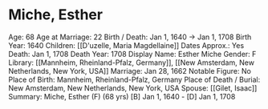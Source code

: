 # Miche, Esther

Age: 68
Age at Marriage: 22
Birth / Death: Jan 1, 1640 → Jan 1, 1708
Birth Year: 1640
Children: [[D'uzelle, Maria Magdellaine]]
Dates Approx.: Yes
Death: Jan 1, 1708
Death Year: 1708
Display Name: Esther Miche
Gender: F
Library: [[Mannheim, Rheinland-Pfalz, Germany]], [[New Amsterdam, New Netherlands, New York, USA]]
Marriage: Jan 28, 1662
Notable Figure: No
Place of Birth: Mannheim, Rheinland-Pfalz, Germany
Place of Death / Burial: New Amsterdam, New Netherlands, New York, USA
Spouse: [[Gilet, Isaac]]
Summary: Miche, Esther (F) (68 yrs)
[B] Jan 1, 1640 - [D] Jan 1, 1708